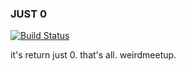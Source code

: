 ### JUST 0 ###

[![Build Status](https://travis-ci.org/scarfunk/number-zero.svg?branch=master)](https://travis-ci.org/scarfunk/number-zero)

it's return just 0.
that's all.
weirdmeetup.
